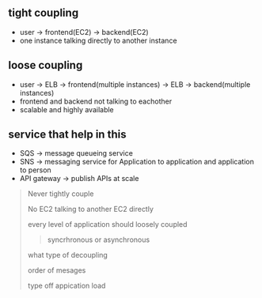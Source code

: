 ## tight coupling

* user -> frontend(EC2) -> backend(EC2)
* one instance talking directly to another instance

## loose coupling

* user -> ELB -> frontend(multiple instances) -> ELB -> backend(multiple instances)
* frontend and backend not talking to eachother
* scalable and highly available
  
## service that help in this

* SQS -> message queueing service
* SNS -> messaging service for Application to application and application to person
* API gateway -> publish APIs at scale
  
> Never tightly couple
>
> No EC2 talking to another EC2 directly
>
> every level of application should loosely coupled
>
> > syncrhronous or asynchronous
>
> what type of decoupling
>
> order of mesages
>
> type off appication load
